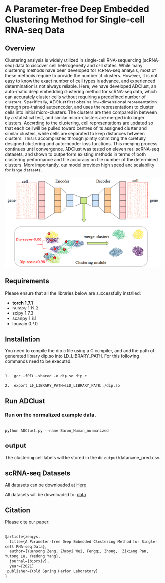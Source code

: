 

 A Parameter-free Deep Embedded Clustering Method for Single-cell RNA-seq Data
============

## Overview
Clustering analysis is widely utilized in single-cell RNA-sequencing (scRNA-seq) data to discover cell heterogeneity and cell states. While many clustering methods have been developed for scRNA-seq analysis, most of these methods require to provide the number of clusters. However, it is not easy to know the exact number of cell types in advance, and experienced determination is not always reliable. Here, we have developed ADClust, an auto-matic deep embedding clustering method for scRNA-seq data, which can accurately cluster cells without requiring a predefined number of clusters. Specifically, ADClust first obtains low-dimensional representation through pre-trained autoencoder, and uses the representations to cluster cells into initial micro-clusters. The clusters are then compared in between by a statistical test, and similar micro-clusters are merged into larger clusters. According to the clustering, cell representations are updated so that each cell will be pulled toward centres of its assigned cluster and similar clusters, while cells are separated to keep distances between clusters.  This is accomplished through jointly optimizing the carefully designed clustering and autoencoder loss functions. This merging process continues until convergence. ADClust was tested on eleven real scRNA-seq datasets, and shown to outperform existing methods in terms of both clustering performance and the accuracy on the number of the determined clusters. More importantly, our model provides high speed and scalability for large datasets.


![(Variational) gcn](Framework.png)



## Requirements
Please ensure that all the libraries below are successfully installed:
- **torch 1.7.1**
- numpy 1.19.2
- scipy 1.7.3
- scanpy 1.8.1
- louvain 0.7.0



## Installation

You need to compile the dip.c file using a C compiler, and 
add the path of generated library dip.so  into LD_LIBRARY_PATH.
For this following commands need to be executed:

```

1.  gcc -fPIC -shared -o dip.so dip.c

2.  export LD_LIBRARY_PATH=$LD_LIBRARY_PATH:./dip.so

```



## Run ADClust 

### Run on the normalized example data.

```

python ADClust.py --name Baron_Human_normalized

```


## output

The clustering cell labels will be stored in the dir `output`/dataname_pred.csv. 



## scRNA-seq Datasets

All datasets can be downloaded at [Here](https://www.synapse.org/#!Synapse:syn26524750/files/)

All datasets will be downloaded to: [data](https://github.com/biomed-AI/ADClust/tree/main/data) 



## Citation

Please cite our paper:

```

@article{zengys,
  title={A Parameter-free Deep Embedded Clustering Method for Single-cell RNA-seq Data},
  author={Yuansong Zeng, Zhuoyi Wei, Fengqi, Zhong,  Zixiang Pan, Yutong Lu, Yuedong Yang},
  journal={biorxiv},
  year={2021}
 publisher={Cold Spring Harbor Laboratory}
}

```
